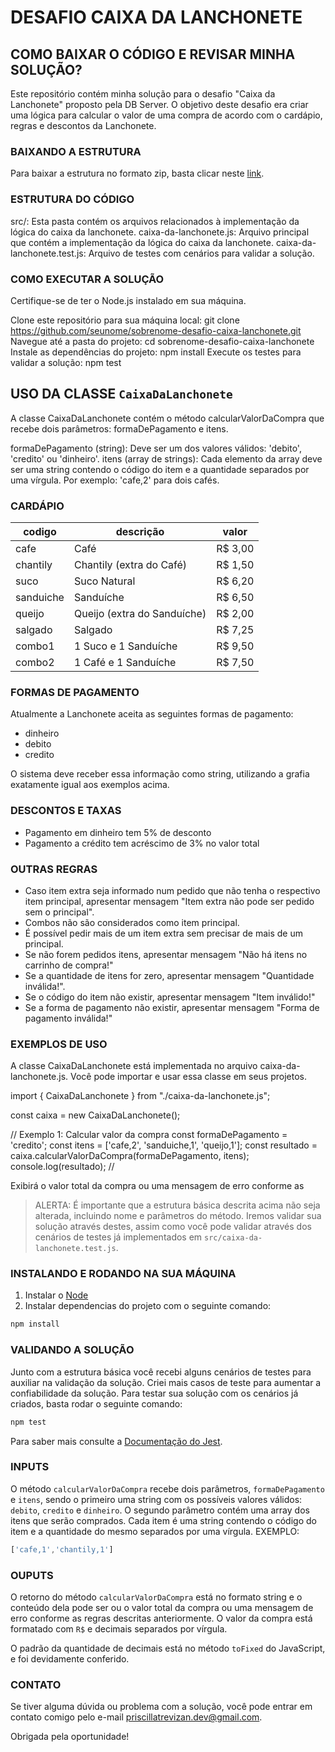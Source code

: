 # DESAFIO CAIXA DA LANCHONETE

## COMO BAIXAR O CÓDIGO E REVISAR MINHA SOLUÇÃO?
Este repositório contém minha solução para o desafio "Caixa da Lanchonete" proposto pela DB Server. O objetivo deste desafio era criar uma lógica para calcular o valor de uma compra de acordo com o cardápio, regras e descontos da Lanchonete.

### BAIXANDO A ESTRUTURA
Para baixar a estrutura no formato zip, basta clicar neste [link](https://dev.azure.com/db-tecnologia/371ab069-cd1e-4ede-8ae5-fa54dd981c56/_apis/git/repositories/a3a8fe92-b324-4d6b-abbd-1953e46fb075/items?path=/&versionDescriptor%5BversionOptions%5D=0&versionDescriptor%5BversionType%5D=0&versionDescriptor%5Bversion%5D=main&resolveLfs=true&%24format=zip&api-version=5.0&download=true).


### ESTRUTURA DO CÓDIGO

src/: Esta pasta contém os arquivos relacionados à implementação da lógica do caixa da lanchonete.
caixa-da-lanchonete.js: Arquivo principal que contém a implementação da lógica do caixa da lanchonete.
caixa-da-lanchonete.test.js: Arquivo de testes com cenários para validar a solução.



### COMO EXECUTAR A SOLUÇÃO
Certifique-se de ter o Node.js instalado em sua máquina.

Clone este repositório para sua máquina local: git clone https://github.com/seunome/sobrenome-desafio-caixa-lanchonete.git
Navegue até a pasta do projeto: cd sobrenome-desafio-caixa-lanchonete
Instale as dependências do projeto: npm install
Execute os testes para validar a solução: npm test


## USO DA CLASSE `CaixaDaLanchonete`
A classe CaixaDaLanchonete contém o método calcularValorDaCompra que recebe dois parâmetros: formaDePagamento e itens.

formaDePagamento (string): Deve ser um dos valores válidos: 'debito', 'credito' ou 'dinheiro'.
itens (array de strings): Cada elemento da array deve ser uma string contendo o código do item e a quantidade separados por uma vírgula. Por exemplo: 'cafe,2' para dois cafés.

### CARDÁPIO

  | codigo    | descrição                   | valor   |
  |-----------|-----------------------------|---------|
  | cafe      | Café                        | R$ 3,00 |
  | chantily  | Chantily (extra do Café)    | R$ 1,50 |
  | suco      | Suco Natural                | R$ 6,20 |
  | sanduiche | Sanduíche                   | R$ 6,50 |
  | queijo    | Queijo (extra do Sanduíche) | R$ 2,00 |
  | salgado   | Salgado                     | R$ 7,25 |
  | combo1    | 1 Suco e 1 Sanduíche        | R$ 9,50 |
  | combo2    | 1 Café e 1 Sanduíche        | R$ 7,50 |


### FORMAS DE PAGAMENTO
Atualmente a Lanchonete aceita as seguintes formas de pagamento:
 - dinheiro
 - debito
 - credito

O sistema deve receber essa informação como string, utilizando a grafia exatamente igual aos exemplos acima.

### DESCONTOS E TAXAS
 - Pagamento em dinheiro tem 5% de desconto
 - Pagamento a crédito tem acréscimo de 3% no valor total

### OUTRAS REGRAS

- Caso item extra seja informado num pedido que não tenha o respectivo item principal, apresentar mensagem "Item extra não pode ser pedido sem o principal".
- Combos não são considerados como item principal.
- É possível pedir mais de um item extra sem precisar de mais de um principal.
- Se não forem pedidos itens, apresentar mensagem "Não há itens no carrinho de compra!"
- Se a quantidade de itens for zero, apresentar mensagem "Quantidade inválida!".
- Se o código do item não existir, apresentar mensagem "Item inválido!"
- Se a forma de pagamento não existir, apresentar mensagem "Forma de pagamento inválida!"

### EXEMPLOS DE USO
A classe CaixaDaLanchonete está implementada no arquivo caixa-da-lanchonete.js. Você pode importar e usar essa classe em seus projetos.

import { CaixaDaLanchonete } from "./caixa-da-lanchonete.js";

const caixa = new CaixaDaLanchonete();

// Exemplo 1: Calcular valor da compra
const formaDePagamento = 'credito';
const itens = ['cafe,2', 'sanduiche,1', 'queijo,1'];
const resultado = caixa.calcularValorDaCompra(formaDePagamento, itens);
console.log(resultado); // 


Exibirá o valor total da compra ou uma mensagem de erro conforme as 
> ALERTA:
> É importante que a estrutura básica descrita acima não seja alterada, incluindo nome e parâmetros do método. Iremos validar sua solução através destes, assim como você pode validar através dos cenários de testes já implementados em `src/caixa-da-lanchonete.test.js`.


### INSTALANDO E RODANDO NA SUA MÁQUINA
1. Instalar o [Node](https://nodejs.org/en/)
2. Instalar dependencias do projeto com o seguinte comando:
```bash
npm install
```

### VALIDANDO A SOLUÇÃO
Junto com a estrutura básica você recebi alguns cenários de testes para auxiliar na validação da solução. Criei mais casos de teste para aumentar a confiabilidade da solução.
Para testar sua solução com os cenários já criados, basta rodar o seguinte comando:
```bash
npm test
```

Para saber mais consulte a [Documentação do Jest](https://jestjs.io/pt-BR/docs/getting-started).

### INPUTS
O método `calcularValorDaCompra` recebe dois parâmetros, `formaDePagamento` e `itens`, sendo o primeiro uma string com os possíveis valores válidos: `debito`, `credito` e `dinheiro`. O segundo parâmetro contém uma array dos itens que serão comprados. Cada item é uma string contendo o código do item e a quantidade do mesmo separados por uma vírgula.
EXEMPLO:
```js
['cafe,1','chantily,1']
```

### OUPUTS
O retorno do método `calcularValorDaCompra` está no formato string e o conteúdo dela pode ser ou o valor total da compra ou uma mensagem de erro conforme as regras descritas anteriormente. O valor da compra está formatado com `R$` e decimais separados por vírgula.

O padrão da quantidade de decimais está no método `toFixed` do JavaScript, e foi devidamente conferido. 


### CONTATO

Se tiver alguma dúvida ou problema com a solução, você pode entrar em contato comigo pelo e-mail priscillatrevizan.dev@gmail.com.

Obrigada pela oportunidade!
